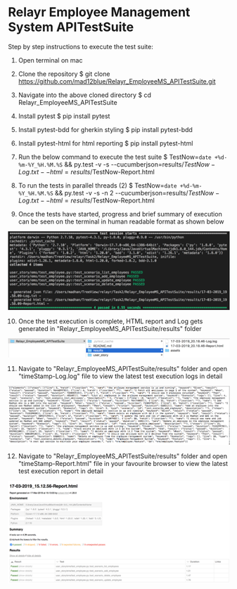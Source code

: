 # Relayr Employee Management System APITestSuite

Step by step instructions to execute the test suite:

1. Open terminal on mac

2. Clone the repository
$ git clone https://github.com/mad12blue/Relayr_EmployeeMS_APITestSuite.git

3. Navigate into the above cloned directory
$ cd Relayr_EmployeeMS_APITestSuite

4. Install pytest
$ pip install pytest

5. Install pytest-bdd for gherkin styling
$ pip install pytest-bdd

6. Install pytest-html for html reporting
$ pip install pytest-html

7. Run the below command to execute the test suite
$ TestNow=`date +%d-%m-%Y_%H.%M.%S` && py.test -v -s --cucumberjson=results/$TestNow-Log.txt --html=results/$TestNow-Report.html 

8. To run the tests in parallel threads (2)
$ TestNow=`date +%d-%m-%Y_%H.%M.%S` && py.test -v -s -n 2 --cucumberjson=results/$TestNow-Log.txt --html=results/$TestNow-Report.html 

9. Once the tests have started, progress and brief summary of execution can be seen on the terminal in human readable format as shown below

![Alt text](/ReadmeImages/TerminalSummary_rlr.png?raw=true "Terminal Summary")

10. Once the test execution is complete, HTML report and Log gets generated in "Relayr_EmployeeMS_APITestSuite/results" folder

![Alt text](/ReadmeImages/ReportFolder_rlr.png?raw=true "Report Folder")

11. Navigate to "Relayr_EmployeeMS_APITestSuite/results" folder and open "timeStamp-Log.log" file to view the latest test execution logs in detail

![Alt text](/ReadmeImages/Log_rlr.png?raw=true "Report HTML")

12. Navigate to "Relayr_EmployeeMS_APITestSuite/results" folder and open "timeStamp-Report.html" file in your favourite browser to view the latest test execution report in detail

![Alt text](/ReadmeImages/ReportHTML_rlr.png?raw=true "Report HTML")


